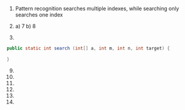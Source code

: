 1) Pattern recognition searches multiple indexes, while searching only searches one index

6) a) 7 b) 8

8)
```java
public static int search (int[] a, int m, int n, int target) {
	
}
```

9)

10)

11)

12)

13)

14)

